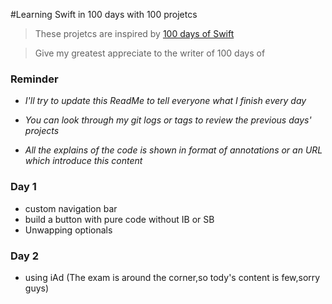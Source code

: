 #Learning Swift in 100 days with 100 projetcs


>	These projetcs are inspired by [100 days of Swift](http://samvlu.com/)

>	Give my greatest appreciate to the writer of 100 days of 


### Reminder

+	 *I'll try to update this ReadMe to tell everyone what I finish every day*

+	 *You can look through my git logs or tags to review the previous days' projects*

+	 *All the explains of the code is shown in format of annotations or an URL which introduce this content*


### Day 1

+ 	custom navigation bar
+ 	build a button with pure code without IB or SB
+ 	Unwapping optionals

### Day 2
+	using iAd (The exam is around the corner,so tody's content is few,sorry guys)

